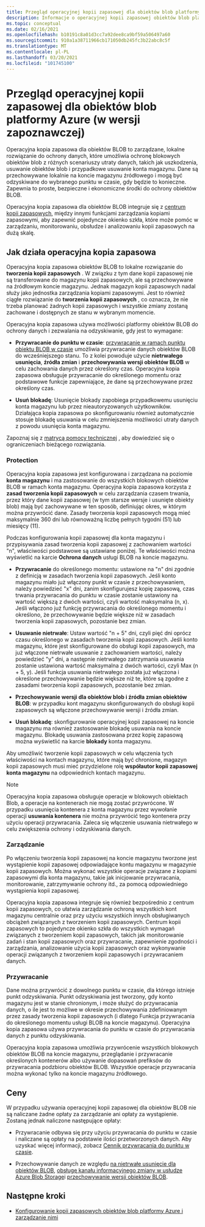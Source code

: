 ```yaml
---
title: Przegląd operacyjnej kopii zapasowej dla obiektów blob platformy Azure
description: Informacje o operacyjnej kopii zapasowej obiektów blob platformy Azure (w wersji zapoznawczej).
ms.topic: conceptual
ms.date: 02/16/2021
ms.openlocfilehash: b10191c8a01d3cc7a92dee8ca9bf59a506497a60
ms.sourcegitcommit: 910a1a38711966cb171050db245fc3b22abc8c5f
ms.translationtype: MT
ms.contentlocale: pl-PL
ms.lasthandoff: 03/20/2021
ms.locfileid: "101745100"
---
```

# <a name="overview-of-operational-backup-for-azure-blobs-in-preview"></a>Przegląd operacyjnej kopii zapasowej dla obiektów blob platformy Azure (w wersji zapoznawczej)

Operacyjna kopia zapasowa dla obiektów BLOB to zarządzane, lokalne rozwiązanie do ochrony danych, które umożliwia ochronę blokowych obiektów blob z różnych scenariuszy utraty danych, takich jak uszkodzenia, usuwanie obiektów blob i przypadkowe usuwanie konta magazynu. Dane są przechowywane lokalnie na koncie magazynu źródłowego i mogą być odzyskiwane do wybranego punktu w czasie, gdy będzie to konieczne. Zapewnia to proste, bezpieczne i ekonomiczne środki do ochrony obiektów BLOB.

Operacyjna kopia zapasowa dla obiektów BLOB integruje się z [centrum kopii zapasowych](backup-center-overview.md), między innymi funkcjami zarządzania kopiami zapasowymi, aby zapewnić pojedyncze okienko szkła, które może pomóc w zarządzaniu, monitorowaniu, obsłudze i analizowaniu kopii zapasowych na dużą skalę.

## <a name="how-operational-backup-works"></a>Jak działa operacyjna kopia zapasowa

Operacyjna kopia zapasowa obiektów BLOB to lokalne rozwiązanie do **tworzenia kopii zapasowych** . W związku z tym dane kopii zapasowej nie są transferowane do magazynu kopii zapasowych, ale są przechowywane na źródłowym koncie magazynu. Jednak magazyn kopii zapasowych nadal służy jako jednostka zarządzania kopiami zapasowymi. Jest to również ciągłe rozwiązanie do **tworzenia kopii zapasowych** , co oznacza, że nie trzeba planować żadnych kopii zapasowych i wszystkie zmiany zostaną zachowane i dostępnych ze stanu w wybranym momencie.

Operacyjna kopia zapasowa używa możliwości platformy obiektów BLOB do ochrony danych i zezwalania na odzyskiwanie, gdy jest to wymagane:

- **Przywracanie do punktu w czasie**: [przywracanie w ramach punktu obiektu BLOB w czasie](https://docs.microsoft.com/azure/storage/blobs/point-in-time-restore-overview) umożliwia przywracanie danych obiektów BLOB do wcześniejszego stanu. To z kolei powoduje użycie **nietrwałego usunięcia**, **źródła zmian** i **przechowywania wersji obiektów BLOB** w celu zachowania danych przez określony czas. Operacyjna kopia zapasowa obsługuje przywracanie do określonego momentu oraz podstawowe funkcje zapewniające, że dane są przechowywane przez określony czas.

- **Usuń blokadę**: Usunięcie blokady zapobiega przypadkowemu usunięciu konta magazynu lub przez nieautoryzowanych użytkowników. Działająca kopia zapasowa po skonfigurowaniu również automatycznie stosuje blokadę usuwania w celu zmniejszenia możliwości utraty danych z powodu usunięcia konta magazynu.

Zapoznaj się z [matrycą pomocy technicznej](blob-backup-support-matrix.md) , aby dowiedzieć się o ograniczeniach bieżącego rozwiązania.

### <a name="protection"></a>Protection

Operacyjna kopia zapasowa jest konfigurowana i zarządzana na poziomie **konta magazynu** i ma zastosowanie do wszystkich blokowych obiektów BLOB w ramach konta magazynu. Operacyjna kopia zapasowa korzysta z **zasad tworzenia kopii zapasowych** w celu zarządzania czasem trwania, przez który dane kopii zapasowej (w tym starsze wersje i usunięte obiekty blob) mają być zachowywane w ten sposób, definiując okres, w którym można przywrócić dane. Zasady tworzenia kopii zapasowych mogą mieć maksymalnie 360 dni lub równoważną liczbę pełnych tygodni (51) lub miesięcy (11).

Podczas konfigurowania kopii zapasowej dla konta magazynu i przypisywania zasad tworzenia kopii zapasowej z zachowaniem wartości "n", właściwości podstawowe są ustawiane poniżej. Te właściwości można wyświetlić na karcie **Ochrona danych** usługi BLOB na koncie magazynu.

- **Przywracanie** do określonego momentu: ustawione na "n" dni zgodnie z definicją w zasadach tworzenia kopii zapasowych. Jeśli konto magazynu miało już włączony punkt w czasie z przechowywaniem, należy powiedzieć "x" dni, zanim skonfigurujesz kopię zapasową, czas trwania przywracania do punktu w czasie zostanie ustawiony na wartość większą z dwóch wartości, czyli wartość maksymalna (n, x). Jeśli włączono już funkcję przywracania do określonego momentu i określono, że przechowywanie będzie większe niż w zasadach tworzenia kopii zapasowych, pozostanie bez zmian.

- **Usuwanie nietrwałe**: Ustaw wartość "n + 5" dni, czyli pięć dni oprócz czasu określonego w zasadach tworzenia kopii zapasowych. Jeśli konto magazynu, które jest skonfigurowane do obsługi kopii zapasowych, ma już włączone nietrwałe usuwanie z zachowaniem wartości, należy powiedzieć "y" dni, a następnie nietrwałego zatrzymania usuwania zostanie ustawiona wartość maksymalna z dwóch wartości, czyli Max (n + 5, y). Jeśli funkcja usuwania nietrwałego została już włączona i określone przechowywanie będzie większe niż te, które są zgodne z zasadami tworzenia kopii zapasowych, pozostanie bez zmian.

- **Przechowywanie wersji dla obiektów blob i źródła zmian obiektów BLOB**: w przypadku kont magazynu skonfigurowanych do obsługi kopii zapasowych są włączone przechowywanie wersji i źródła zmian.

- **Usuń blokadę**: skonfigurowanie operacyjnej kopii zapasowej na koncie magazynu ma również zastosowanie blokadę usuwania na koncie magazynu. Blokadę usuwania zastosowana przez kopię zapasową można wyświetlić na karcie **blokady** konta magazynu.

Aby umożliwić tworzenie kopii zapasowych w celu włączenia tych właściwości na kontach magazynu, które mają być chronione, magazyn kopii zapasowych musi mieć przydzielone rolę **współautor kopii zapasowej konta magazynu** na odpowiednich kontach magazynu.

>[!NOTE]
>Operacyjna kopia zapasowa obsługuje operacje w blokowych obiektach Blob, a operacje na kontenerach nie mogą zostać przywrócone. W przypadku usunięcia kontenera z konta magazynu przez wywołanie operacji **usuwania kontenera** nie można przywrócić tego kontenera przy użyciu operacji przywracania. Zaleca się włączenie usuwania nietrwałego w celu zwiększenia ochrony i odzyskiwania danych.

### <a name="management"></a>Zarządzanie

Po włączeniu tworzenia kopii zapasowej na koncie magazynu tworzone jest wystąpienie kopii zapasowej odpowiadające kontu magazynu w magazynie kopii zapasowych. Można wykonać wszystkie operacje związane z kopiami zapasowymi dla konta magazynu, takie jak inicjowanie przywracania, monitorowanie, zatrzymywanie ochrony itd., za pomocą odpowiedniego wystąpienia kopii zapasowej.

Operacyjna kopia zapasowa integruje się również bezpośrednio z centrum kopii zapasowych, co ułatwia zarządzanie ochroną wszystkich kont magazynu centralnie oraz przy użyciu wszystkich innych obsługiwanych obciążeń związanych z tworzeniem kopii zapasowych. Centrum kopii zapasowych to pojedyncze okienko szkła do wszystkich wymagań związanych z tworzeniem kopii zapasowych, takich jak monitorowanie zadań i stan kopii zapasowych oraz przywracanie, zapewnienie zgodności i zarządzania, analizowanie użycia kopii zapasowych oraz wykonywanie operacji związanych z tworzeniem kopii zapasowych i przywracaniem danych.

### <a name="restore"></a>Przywracanie

Dane można przywrócić z dowolnego punktu w czasie, dla którego istnieje punkt odzyskiwania. Punkt odzyskiwania jest tworzony, gdy konto magazynu jest w stanie chronionym, i może służyć do przywracania danych, o ile jest to możliwe w okresie przechowywania zdefiniowanym przez zasady tworzenia kopii zapasowych (i dlatego Funkcja przywracania do określonego momentu usługi BLOB na koncie magazynu). Operacyjna kopia zapasowa używa przywracania do punktu w czasie do przywracania danych z punktu odzyskiwania.

Operacyjna kopia zapasowa umożliwia przywrócenie wszystkich blokowych obiektów BLOB na koncie magazynu, przeglądanie i przywracanie określonych kontenerów albo używanie dopasowań prefiksów do przywracania podzbioru obiektów BLOB. Wszystkie operacje przywracania można wykonać tylko na koncie magazynu źródłowego.

## <a name="pricing"></a>Ceny

W przypadku używania operacyjnej kopii zapasowej dla obiektów BLOB nie są naliczane żadne opłaty za zarządzanie ani opłaty za wystąpienie. Zostaną jednak naliczone następujące opłaty:

- Przywracanie odbywa się przy użyciu przywracania do punktu w czasie i naliczane są opłaty na podstawie ilości przetworzonych danych. Aby uzyskać więcej informacji, zobacz [Cennik przywracania do punktu w czasie](https://docs.microsoft.com/azure/storage/blobs/point-in-time-restore-overview#pricing-and-billing).

- Przechowywanie danych ze względu [na nietrwałe usunięcie dla obiektów BLOB](https://docs.microsoft.com/azure/storage/blobs/soft-delete-blob-overview), [obsługę kanału informacyjnego zmiany w usłudze Azure Blob Storage](https://docs.microsoft.com/azure/storage/blobs/storage-blob-change-feed)i [przechowywanie wersji obiektów BLOB](https://docs.microsoft.com/azure/storage/blobs/versioning-overview).

## <a name="next-steps"></a>Następne kroki

- [Konfigurowanie kopii zapasowych obiektów blob platformy Azure i zarządzanie nimi](blob-backup-configure-manage.md)
